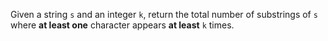 Given a string `s` and an integer `k`, return the total number of substrings of `s` where **at least one** character appears **at least** `k` times.